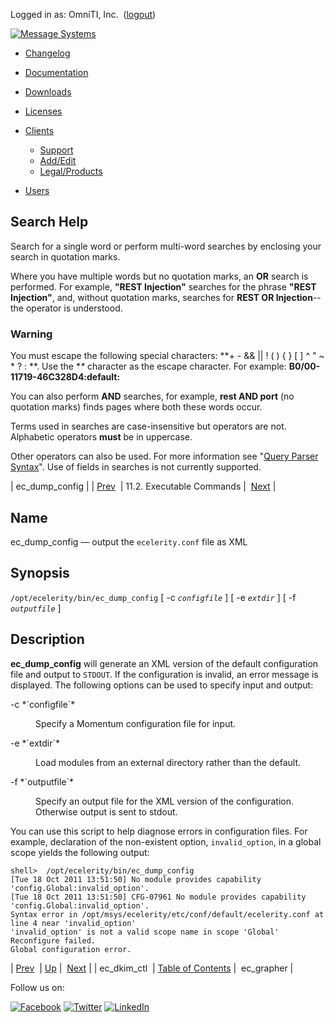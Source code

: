 Logged in as: OmniTI, Inc.  ([logout](https://support.messagesystems.com/logout.php))

[![Message Systems](https://support.messagesystems.com/images/ms-white205.png)](https://support.messagesystems.com/start.php) 

*   [Changelog](https://support.messagesystems.com/start.php?show=changelog)
*   [Documentation](https://support.messagesystems.com/docs/)
*   [Downloads](https://support.messagesystems.com/start.php)

*   [Licenses](https://support.messagesystems.com/license_summary.php)
*   <a href="">Clients</a>
    *   [Support](https://support.messagesystems.com/cs.php)
    *   [Add/Edit](https://support.messagesystems.com/edit_client.php)
    *   [Legal/Products](https://support.messagesystems.com/edit_products.php)
*   [Users](https://support.messagesystems.com/edit_customer.php)

## Search Help

Search for a single word or perform multi-word searches by enclosing your search in quotation marks.

Where you have multiple words but no quotation marks, an **OR** search is performed. For example, **"REST Injection"** searches for the phrase **"REST Injection"**, and, without quotation marks, searches for **REST OR Injection**--the operator is understood.

### Warning

You must escape the following special characters: **+ - && || ! ( ) { } [ ] ^ " ~ * ? : \**. Use the **\** character as the escape character. For example: **B0/00-11719-46C328D4\:default\:**

You can also perform **AND** searches, for example, **rest AND port** (no quotation marks) finds pages where both these words occur.

Terms used in searches are case-insensitive but operators are not. Alphabetic operators **must** be in uppercase.

Other operators can also be used. For more information see "[Query Parser Syntax](https://lucene.apache.org/core/old_versioned_docs/versions/3_0_0/queryparsersyntax.html)". Use of fields in searches is not currently supported.

| ec_dump_config |
| [Prev](executable.ec_dkim_ctl.php)  | 11.2. Executable Commands |  [Next](executable.ec_grapher.php) |

<a name="executable.ec_dump_config"></a>
## Name

ec_dump_config — output the `ecelerity.conf` file as XML

## Synopsis

`/opt/ecelerity/bin/ec_dump_config` [ -c *`configfile`* ] [ -e *`extdir`* ] [ -f *`outputfile`* ]

<a name="idp7533312"></a>
## Description

**ec_dump_config** will generate an XML version of the default configuration file and output to `STDOUT`. If the configuration is invalid, an error message is displayed. The following options can be used to specify input and output:

<dl class="variablelist">

<dt>-c *`configfile`*</dt>

<dd>

Specify a Momentum configuration file for input.

</dd>

<dt>-e *`extdir`*</dt>

<dd>

Load modules from an external directory rather than the default.

</dd>

<dt>-f *`outputfile`*</dt>

<dd>

Specify an output file for the XML version of the configuration. Otherwise output is sent to stdout.

</dd>

</dl>

You can use this script to help diagnose errors in configuration files. For example, declaration of the non-existent option, `invalid_option`, in a global scope yields the following output:

```
shell>  /opt/ecelerity/bin/ec_dump_config
[Tue 18 Oct 2011 13:51:50] No module provides capability 'config.Global:invalid_option'.
[Tue 18 Oct 2011 13:51:50] CFG-07961 No module provides capability 'config.Global:invalid_option'.
Syntax error in /opt/msys/ecelerity/etc/conf/default/ecelerity.conf at line 4 near 'invalid_option'
'invalid_option' is not a valid scope name in scope 'Global'
Reconfigure failed.
Global configuration error.
```

| [Prev](executable.ec_dkim_ctl.php)  | [Up](exe.commands.details.php) |  [Next](executable.ec_grapher.php) |
| ec_dkim_ctl  | [Table of Contents](index.php) |  ec_grapher |

Follow us on:

[![Facebook](https://support.messagesystems.com/images/icon-facebook.png)](http://www.facebook.com/messagesystems) [![Twitter](https://support.messagesystems.com/images/icon-twitter.png)](http://twitter.com/#!/MessageSystems) [![LinkedIn](https://support.messagesystems.com/images/icon-linkedin.png)](http://www.linkedin.com/company/message-systems)